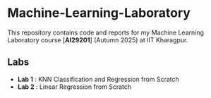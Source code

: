 # Machine-Learning-Laboratory  
This repository contains code and reports for my Machine Learning Laboratory course [**AI29201**] (Autumn 2025) at IIT Kharagpur.  
## Labs
- **Lab 1** : KNN Classification and Regression from Scratch
- **Lab 2** : Linear Regression from Scratch 
